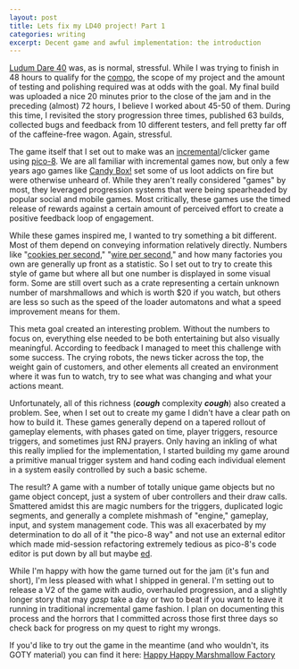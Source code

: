 ```yaml
---
layout: post
title: Lets fix my LD40 project! Part 1
categories: writing
excerpt: Decent game and awful implementation: the introduction
---
```


[Ludum Dare 40](https://ldjam.com/) was, as is normal, stressful. While I was trying to finish in 48 hours to qualify for the [compo](https://ldjam.com/events/ludum-dare/rules), the scope of my project and the amount of testing and polishing required was at odds with the goal. My final build was uploaded a nice 20 minutes prior to the close of the jam and in the preceding (almost) 72 hours, I believe I worked about 45-50 of them. During this time, I revisited the story progression three times, published 63 builds, collected bugs and feedback from 10 different testers, and fell pretty far off of the caffeine-free wagon. Again, stressful.

The game itself that I set out to make was an [incremental](https://en.wikipedia.org/wiki/Incremental_game)/clicker game using [pico-8](https://www.lexaloffle.com/pico-8.php). We are all familiar with incremental games now, but only a few years ago games like [Candy Box!](https://en.wikipedia.org/wiki/Candy_Box!) set some of us loot addicts on fire but were otherwise unheard of. While they aren't really considered "games" by most, they leveraged progression systems that were being spearheaded by popular social and mobile games. Most critically, these games use the timed release of rewards against a certain amount of perceived effort to create a positive feedback loop of engagement. 

While these games inspired me, I wanted to try something a bit different. Most of them depend on conveying information relatively directly. Numbers like "[cookies per second](http://orteil.dashnet.org/cookieclicker/)," "[wire per second](http://www.decisionproblem.com/paperclips/)," and how many factories you own are generally up front as a statistic. So I set out to try to create this style of game but where all but one number is displayed in some visual form. Some are still overt such as a crate representing a certain unknown number of marshmallows and which is worth $20 if you watch, but others are less so such as the speed of the loader automatons and what a speed improvement means for them.

This meta goal created an interesting problem. Without the numbers to focus on, everything else needed to be both entertaining but also visually meaningful. According to feedback I managed to meet this challenge with some success. The crying robots, the news ticker across the top, the weight gain of customers, and other elements all created an environment where it was fun to watch, try to see what was changing and what your actions meant.

Unfortunately, all of this richness (***cough*** complexity ***cough***) also created a problem. See, when I set out to create my game I didn't have a clear path on how to build it. These games generally depend on a tapered rollout of gameplay elements, with phases gated on time, player triggers, resource triggers, and sometimes just RNJ prayers. Only having an inkling of what this really implied for the implementation, I started building my game around a primitive manual trigger system and hand coding each individual element in a system easily controlled by such a basic scheme. 

The result? A game with a number of totally unique game objects but no game object concept, just a system of uber controllers and their draw calls. Smattered amidst this are magic numbers for the triggers, duplicated logic segments, and generally a complete mishmash of "engine," gameplay, input, and system management code. This was all exacerbated by my determination to do all of it "the pico-8 way" and not use an external editor which made mid-session refactoring extremely tedious as pico-8's code editor is put down by all but maybe [ed](https://en.wikipedia.org/wiki/Ed_(text_editor)). 

While I'm happy with how the game turned out for the jam (it's fun and short), I'm less pleased with what I shipped in general. I'm setting out to release a V2 of the game with audio, overhauled progression, and a slightly longer story that may *gasp* take a day or two to beat if you want to leave it running in traditional incremental game fashion. I plan on documenting this process and the horrors that I committed across those first three days so check back for progress on my quest to right my wrongs.

If you'd like to try out the game in the meantime (and who wouldn't, its GOTY material) you can find it here: [Happy Happy Marshmallow Factory](http://loren.io/assets/ld/marshmallow.html)